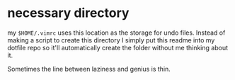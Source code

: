 # necessary directory

my `$HOME/.vimrc` uses this location as the storage for undo files. Instead of making a script to create this directory I simply put this readme into my dotfile repo so it'll automatically create the folder without me thinking about it.

Sometimes the line between laziness and genius is thin.
